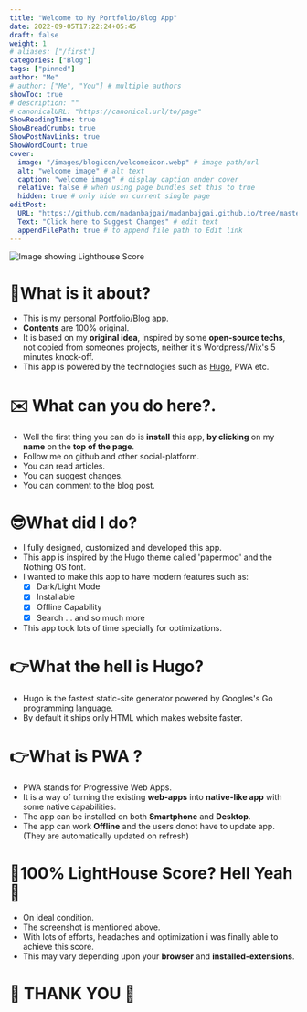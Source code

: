 ```yaml
---
title: "Welcome to My Portfolio/Blog App"
date: 2022-09-05T17:22:24+05:45
draft: false
weight: 1
# aliases: ["/first"]
categories: ["Blog"]
tags: ["pinned"]
author: "Me"
# author: ["Me", "You"] # multiple authors
showToc: true
# description: ""
# canonicalURL: "https://canonical.url/to/page"
ShowReadingTime: true
ShowBreadCrumbs: true
ShowPostNavLinks: true
ShowWordCount: true
cover:
  image: "/images/blogicon/welcomeicon.webp" # image path/url
  alt: "welcome image" # alt text
  caption: "welcome image" # display caption under cover
  relative: false # when using page bundles set this to true
  hidden: true # only hide on current single page
editPost:
  URL: "https://github.com/madanbajgai/madanbajgai.github.io/tree/master/content/posts/"
  Text: "Click here to Suggest Changes" # edit text
  appendFilePath: true # to append file path to Edit link
---
```


![Image showing Lighthouse Score](/images/postsimage/welcome.webp)

# 🤔What is it about?

- This is my personal Portfolio/Blog app.
- **Contents** are 100% original.
- It is based on my **original idea**, inspired by some **open-source techs**, not copied from someones projects, neither it's Wordpress/Wix's 5 minutes knock-off.
- This app is powered by the technologies such as [Hugo](https://gohugo.io/), PWA etc.

# ✉️ What can you do here?.

- Well the first thing you can do is **install** this app, **by clicking** on my **name** on the **top of the page**.
- Follow me on github and other social-platform.
- You can read articles.
- You can suggest changes.
- You can comment to the blog post.

# 😎What did I do?

- I fully designed, customized and developed this app.
- This app is inspired by the Hugo theme called 'papermod' and the Nothing OS font.
- I wanted to make this app to have modern features such as:
  - [x] Dark/Light Mode
  - [x] Installable
  - [x] Offline Capability
  - [x] Search ... and so much more
- This app took lots of time specially for optimizations.

# 👉What the hell is Hugo?

- Hugo is the fastest static-site generator powered by Googles's Go programming language.
- By default it ships only HTML which makes website faster.

# 👉What is PWA ?

- PWA stands for Progressive Web Apps.
- It is a way of turning the existing **web-apps** into **native-like app** with some native capabilities.
- The app can be installed on both **Smartphone** and **Desktop**.
- The app can work **Offline** and the users donot have to update app. (They are automatically updated on refresh)

# 💚100% LightHouse Score? Hell Yeah💪

- On ideal condition.
- The screenshot is mentioned above.
- With lots of efforts, headaches and optimization i was finally able to achieve this score.
- This may vary depending upon your **browser** and **installed-extensions**.

# 💚 THANK YOU 💚
